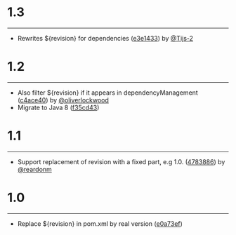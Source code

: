 # 1.3
***

- Rewrites ${revision} for dependencies ([e3e1433](http://github.com/jcgay/unique-revision-maven-filtering/commit/e3e14338c4345c38ad50c07661f938a5293bde32)) by [@Tijs-2](https://github.com/Tijs-2)

# 1.2
***

- Also filter ${revision} if it appears in dependencyManagement ([c4ace40](http://github.com/jcgay/unique-revision-maven-filtering/commit/c4ace40e834512647dfd928903c1b8e7ef98d80f)) by [@oliverlockwood](https://github.com/oliverlockwood)
- Migrate to Java 8 ([f35cd43](http://github.com/jcgay/unique-revision-maven-filtering/commit/f35cd433c4cae17732a10cc3dafadcf7cb224780))

# 1.1
***

- Support replacement of revision with a fixed part, e.g 1.0. ([4783886](http://github.com/jcgay/unique-revision-maven-filtering/commit/4783886aec28f4da357dce0c3ca9e0a69b5bd6f9)) by [@reardonm](https://github.com/reardonm)

# 1.0
***

- Replace ${revision} in pom.xml by real version ([e0a73ef](http://github.com/jcgay/unique-revision-maven-filtering/commit/e0a73efaf7133e97dcd54e5473874e7987320007))
